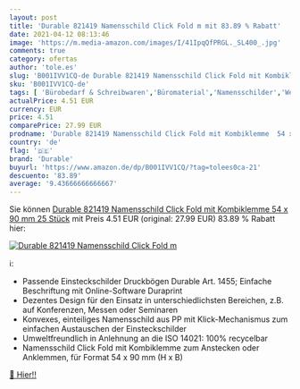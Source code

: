 ```yaml
---
layout: post
title: 'Durable 821419 Namensschild Click Fold m mit 83.89 % Rabatt'
date: 2021-04-12 08:13:46
image: 'https://m.media-amazon.com/images/I/41IpqQfPRGL._SL400_.jpg'
comments: true
category: ofertas
author: 'tole.es'
slug: 'B001IVV1CQ-de Durable 821419 Namensschild Click Fold mit Kombiklemme 54...'
sku: 'B001IVV1CQ-de'
tags: [ 'Bürobedarf & Schreibwaren','Büromaterial','Namensschilder','Werksausweise','durable', ]
actualPrice: 4.51 EUR
currency: EUR
price: 4.51
comparePrice: 27.99 EUR
prodname: 'Durable 821419 Namensschild Click Fold mit Kombiklemme  54 x 90 mm  25 Stück'
country: 'de'
flag: '🇩🇪'
brand: 'Durable'
buyurl: 'https://www.amazon.de/dp/B001IVV1CQ/?tag=tolees0ca-21'
descuento: '83.89'
average: '9.43666666666667'
---
```


Sie können [Durable 821419 Namensschild Click Fold mit Kombiklemme  54 x 90 mm  25 Stück](https://www.amazon.de/dp/B001IVV1CQ/?tag=tolees0ca-21) mit Preis 4.51 EUR (original: 27.99 EUR) 83.89 % Rabatt hier:

[![Durable 821419 Namensschild Click Fold m](https://m.media-amazon.com/images/I/41IpqQfPRGL._SL400_.jpg)](https://www.amazon.de/dp/B001IVV1CQ/?tag=tolees0ca-21)

ℹ️:

- Passende Einsteckschilder Druckbögen Durable Art. 1455; Einfache Beschriftung mit Online-Software Duraprint
- Dezentes Design für den Einsatz in unterschiedlichsten Bereichen, z.B. auf Konferenzen, Messen oder Seminaren
- Konvexes, einteiliges Namensschild aus PP mit Klick-Mechanismus zum einfachen Austauschen der Einsteckschilder
- Umweltfreundlich in Anlehnung an die ISO 14021: 100% recycelbar
- Namensschild Click Fold mit Kombiklemme zum Anstecken oder Anklemmen, für Format 54 x 90 mm (H x B)

[🛒 Hier!!](https://www.amazon.de/dp/B001IVV1CQ/?tag=tolees0ca-21)
